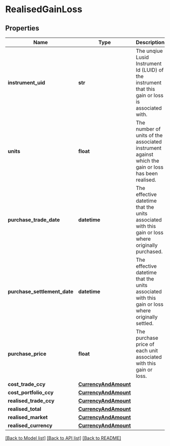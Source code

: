 # RealisedGainLoss

## Properties
Name | Type | Description | Notes
------------ | ------------- | ------------- | -------------
**instrument_uid** | **str** | The unqiue Lusid Instrument Id (LUID) of the instrument that this gain or loss is associated with. | [readonly] 
**units** | **float** | The number of units of the associated instrument against which the gain or loss has been realised. | [readonly] 
**purchase_trade_date** | **datetime** | The effective datetime that the units associated with this gain or loss where originally purchased. | [optional] [readonly] 
**purchase_settlement_date** | **datetime** | The effective datetime that the units associated with this gain or loss where originally settled. | [optional] [readonly] 
**purchase_price** | **float** | The purchase price of each unit associated with this gain or loss. | [optional] [readonly] 
**cost_trade_ccy** | [**CurrencyAndAmount**](CurrencyAndAmount.md) |  | 
**cost_portfolio_ccy** | [**CurrencyAndAmount**](CurrencyAndAmount.md) |  | 
**realised_trade_ccy** | [**CurrencyAndAmount**](CurrencyAndAmount.md) |  | 
**realised_total** | [**CurrencyAndAmount**](CurrencyAndAmount.md) |  | 
**realised_market** | [**CurrencyAndAmount**](CurrencyAndAmount.md) |  | [optional] 
**realised_currency** | [**CurrencyAndAmount**](CurrencyAndAmount.md) |  | [optional] 

[[Back to Model list]](../README.md#documentation-for-models) [[Back to API list]](../README.md#documentation-for-api-endpoints) [[Back to README]](../README.md)



